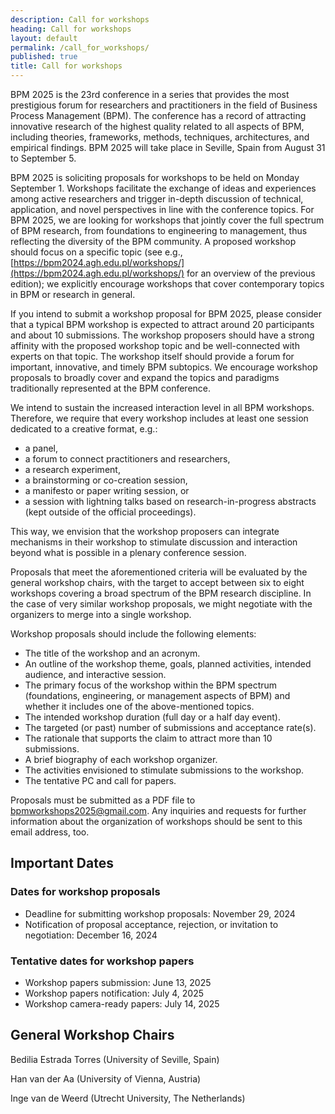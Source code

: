 ```yaml
---
description: Call for workshops
heading: Call for workshops
layout: default
permalink: /call_for_workshops/
published: true
title: Call for workshops
---
```


BPM 2025 is the 23rd conference in a series that provides the most prestigious forum for researchers and practitioners in the field of Business Process Management (BPM). The conference has a record of attracting innovative research of the highest quality related to all aspects of BPM, including theories, frameworks, methods, techniques, architectures, and empirical findings. BPM 2025 will take place in Seville, Spain from August 31 to September 5.

BPM 2025 is soliciting proposals for workshops to be held on Monday September 1. Workshops facilitate the exchange of ideas and experiences among active researchers and trigger in-depth discussion of technical, application, and novel perspectives in line with the conference topics. For BPM 2025, we are looking for workshops that jointly cover the full spectrum of BPM research, from foundations to engineering to management, thus reflecting the diversity of the BPM community. A proposed workshop should focus on a specific topic (see e.g., [https://bpm2024.agh.edu.pl/workshops/](https://bpm2024.agh.edu.pl/workshops/) for an overview of the previous edition); we explicitly encourage workshops that cover contemporary topics in BPM or research in general.

If you intend to submit a workshop proposal for BPM 2025, please consider that a typical BPM workshop is expected to attract around 20 participants and about 10 submissions. The workshop proposers should have a strong affinity with the proposed workshop topic and be well-connected with experts on that topic. The workshop itself should provide a forum for important, innovative, and timely BPM subtopics. We encourage workshop proposals to broadly cover and expand the topics and paradigms traditionally represented at the BPM conference.

We intend to sustain the increased interaction level in all BPM workshops. Therefore, we require that every workshop includes at least one session dedicated to a creative format, e.g.:
- a panel, 
- a forum to connect practitioners and researchers, 
- a research experiment, 
- a brainstorming or co-creation session, 
- a manifesto or paper writing session, or 
- a session with lightning talks based on research-in-progress abstracts (kept outside of the official proceedings). 

This way, we envision that the workshop proposers can integrate mechanisms in their workshop to stimulate discussion and interaction beyond what is possible in a plenary conference session.

Proposals that meet the aforementioned criteria will be evaluated by the general workshop chairs, with the target to accept between six to eight workshops covering a broad spectrum of the BPM research discipline. In the case of very similar workshop proposals, we might negotiate with the organizers to merge into a single workshop.

Workshop proposals should include the following elements:
- The title of the workshop and an acronym.
- An outline of the workshop theme, goals, planned activities, intended audience, and interactive session.
- The primary focus of the workshop within the BPM spectrum (foundations, engineering, or management aspects of BPM) and whether it includes one of the above-mentioned topics.
- The intended workshop duration (full day or a half day event).
- The targeted (or past) number of submissions and acceptance rate(s).
- The rationale that supports the claim to attract more than 10 submissions.
- A brief biography of each workshop organizer.
- The activities envisioned to stimulate submissions to the workshop.
- The tentative PC and call for papers.

Proposals must be submitted as a PDF file to [bpmworkshops2025@gmail.com](mailto:bpmworkshops2025@gmail.com). Any inquiries and requests for further information about the organization of workshops should be sent to this email address, too.

## Important Dates

### Dates for workshop proposals
- Deadline for submitting workshop proposals: November 29, 2024
- Notification of proposal acceptance, rejection, or invitation to negotiation: December 16, 2024

### Tentative dates for workshop papers
- Workshop papers submission: June 13, 2025
- Workshop papers notification: July 4, 2025
- Workshop camera-ready papers: July 14, 2025

## General Workshop Chairs
Bedilia Estrada Torres (University of Seville, Spain)

Han van der Aa (University of Vienna, Austria)

Inge van de Weerd (Utrecht University, The Netherlands)
